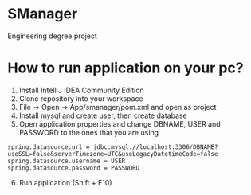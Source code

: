 # SManager
Engineering degree project

# How to run application on your pc?
1) Install IntelliJ IDEA Community Edition
2) Clone repository into your workspace
3) File -> Open -> App/smanager/pom.xml and open as project
4) Install mysql and create user, then create database
5) Open application.properties and change DBNAME, USER and PASSWORD to the ones that you are using
```
spring.datasource.url = jdbc:mysql://localhost:3306/DBNAME?useSSL=false&serverTimezone=UTC&useLegacyDatetimeCode=false
spring.datasource.username = USER
spring.datasource.password = PASSWORD
```
6) Run application (Shift + F10)

